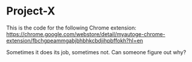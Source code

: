 # Project-X

This is the code for the following Chrome extension: https://chrome.google.com/webstore/detail/myautoge-chrome-extension/fbchgpeammgabjbhbhkcbdjihpbffokh?hl=en

Sometimes it does its job, sometimes not. Can someone figure out why?
